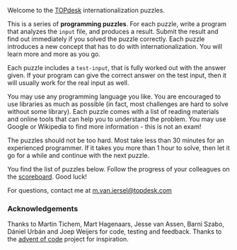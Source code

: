 Welcome to the [TOPdesk](https://www.topdesk.com/) internationalization puzzles.

This is a series of **programming puzzles**. For each puzzle, write a program that analyzes the `input` file, and produces a result. Submit the result and find out immediately if you solved the puzzle correctly. Each puzzle introduces a new concept that has to do with internationalization. You will learn more and more as you go. 

Each puzzle includes a `test-input`, that is fully worked out with the answer given. If your program can give the correct answer on the test input, then it will usually work for the real input as well. 

You may use any programming language you like. You are encouraged to use libraries as much as possible (in fact, most challenges are hard to solve without some library). Each puzzle comes with a list of reading materials and online tools that can help you to understand the problem. You may use Google or Wikipedia to find more information - this is not an exam!

The puzzles should not be too hard. Most take less than 30 minutes for an experienced programmer. If it takes you more than 1 hour to solve, then let it go for a while and continue with the next puzzle. 

You find the list of puzzles below. Follow the progress of your colleagues on the [scoreboard](/scoreboard). Good luck!

For questions, contact me at [m.van.iersel@topdesk.com](mailto:m.van.iersel@topdesk.com)

### Acknowledgements

Thanks to Martin Tichem, Mart Hagenaars, Jesse van Assen, Barni Szabo, Dániel Urbán and Joep Weijers for code, testing and feedback. Thanks to the [advent of code](https://adventofcode.com/) project for inspiration. 